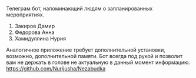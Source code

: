 Телеграм бот, напоминающий людям о запланированных мероприятиях.

1. Закиров Дамир
2. Федорова Анна
3. Хамидуллина Нурия

Аналогичное приложение требует дополнительной установки, 
возможно, дополнительной памяти. Бот всегда под рукой и позволит вам
не держать в голове не актуальную в данный момент информацию.
https://github.com/Nurijusha/Nezabudka
